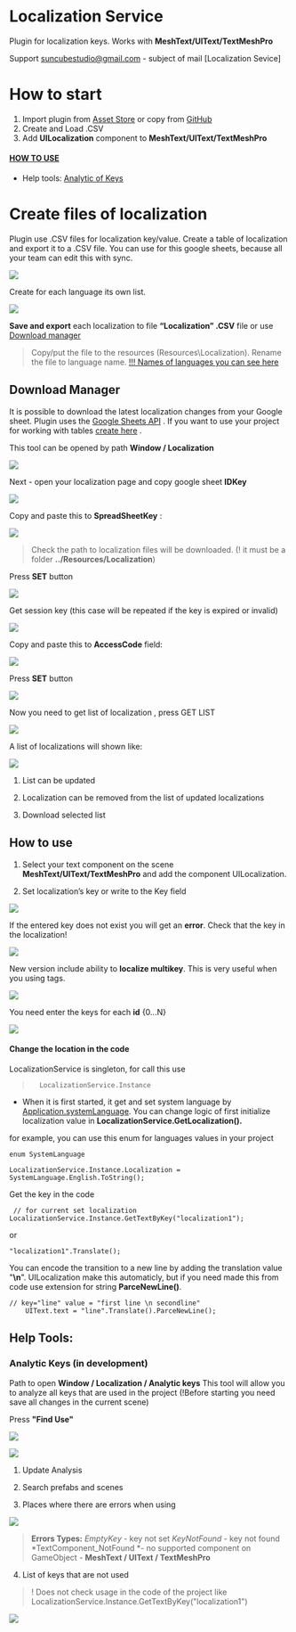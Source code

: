 

# Localization Service 

Plugin for localization keys. Works with **MeshText/UIText/TextMeshPro** 

Support [suncubestudio@gmail.com](mailto:suncubestudio@gmail.com) - subject of mail [Localization Sevice]

# How to start
 1) Import plugin from [Asset Store](http://u3d.as/miF) or copy from [GitHub](https://github.com/suncube/LocalizeService) 
 2) Create and Load  .CSV
 3) Add **UILocalization** component to **MeshText/UIText/TextMeshPro** 
 #### [HOW TO USE ](#how-to-use)
 
 - Help tools: [Analytic of Keys ](#help-tools)


# Create files of localization
Plugin use .CSV files for localization key/value. Create a table of localization and export it to a .CSV file. You can use for this google sheets, because all your team can edit this with sync.

 ![](/ReadmeSource/preview1.png)



Create for each language its own list.

![](/ReadmeSource/preview2.png)


  
**Save and export** each localization to file **“Localization” .CSV** file  or use [Download manager](#download-manager)

>  Copy/put the file to the resources (Resources\Localization). Rename
> the file to language name. [!!! Names of languages you can see
> here](https://docs.unity3d.com/ScriptReference/SystemLanguage.html*)

  

## Download Manager

It is possible to download the latest localization changes from your Google sheet. Plugin uses the [Google Sheets API](https://developers.google.com/sheets/) . If you want to use your project for working with tables [create here](https://console.developers.google.com/project) .

This tool can be opened by path **Window / Localization**

  

![](/ReadmeSource/preview3.png)


  
  

Next - open your localization page and copy google sheet **IDKey**

![](/ReadmeSource/preview4.png)

  
  

Copy and paste this to **SpreadSheetKey** :

  

![](/ReadmeSource/preview5.png)

> Check the path to localization files will be downloaded. (! it must be
> a folder **../Resources/Localization**)

Press **SET** button

  

![](/ReadmeSource/preview6.png)


  

Get session key (this case will be repeated if the key is expired or invalid)

![](/ReadmeSource/preview7.png)

Copy and paste this to **AccessCode** field:

![](/ReadmeSource/preview8.png)

Press **SET** button
  
![](/ReadmeSource/preview9.png)

  

Now you need to get list of localization , press GET LIST

  

![](/ReadmeSource/preview10.png)

  

A list of localizations will shown like:

![](/ReadmeSource/preview11.png)
  

1.  List can be updated
    
2.  Localization can be removed from the list of updated localizations
    
3.  Download selected list
    



## How to use
  
1) Select your text component on the scene **MeshText/UIText/TextMeshPro** and add the component UILocalization.

  

2) Set localization’s key or write to the Key field
    
 

![](/ReadmeSource/preview12.png)
  

If the entered key does not exist you will get an **error**. Check that the key in the localization!

  

![](/ReadmeSource/preview13.png)
  

New version include ability to **localize multikey**. This is very useful when you using tags.

  

![](/ReadmeSource/preview14.png)
  

You need enter the keys for each **id** {0...N}

![](/ReadmeSource/preview15.png)
  
  

#### Change the location in the code

  LocalizationService is singleton, for call this use
 
>       LocalizationService.Instance

  
-   When it is first started, it get and set system language by [Application.systemLanguage](https://docs.unity3d.com/ScriptReference/Application-systemLanguage.html). You can change logic of first initialize localization value in **LocalizationService.GetLocalization().**


  
for example, you can use this enum for languages values ​​in your project

  

    enum SystemLanguage
    
    LocalizationService.Instance.Localization = SystemLanguage.English.ToString();

  
  

Get the key in the code

  

     // for current set localization
    LocalizationService.Instance.GetTextByKey("localization1");


  

or

  

    "localization1".Translate();

  
  
  
  You can encode the transition to a new line by adding the translation value "**\n**".  UILocalization make this automaticly, but if you need made this from code use extension for string  **ParceNewLine()**.
 
    // key="line" value = "first line \n secondline"
        UIText.text = "line".Translate().ParceNewLine();
    
  

## Help Tools:

### Analytic Keys (in development)

Path to open **Window / Localization / Analytic keys**
This tool will allow you to analyze all keys that are used in the project (!Before starting you need save all changes in the current scene)

Press **"Find Use"**

![](/ReadmeSource/preview16.png)

![](/ReadmeSource/preview17.png)

  

1.  Update Analysis
    
2.  Search prefabs and scenes
    
3.  Places where there are errors when using
   
   ![](/ReadmeSource/preview18.png)
 

>**Errors Types:**
>*EmptyKey* - key not set
>*KeyNotFound* - key not found
*TextComponent_NotFound *- no supported component on GameObject - **MeshText / UIText / TextMeshPro**
> 
  


4.  List of keys that are not used
    
>! Does not check usage in the code of the project like LocalizationService.Instance.GetTextByKey("localization1")

![](/ReadmeSource/preview19.png)
